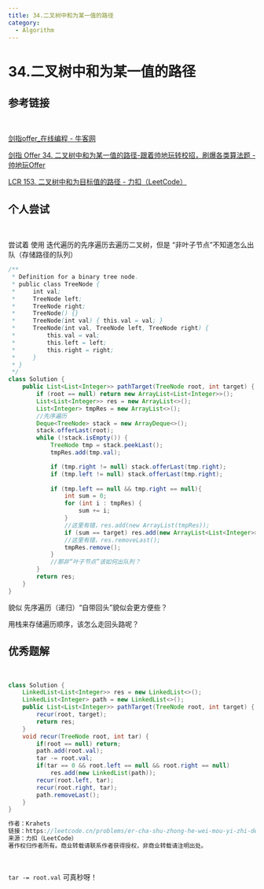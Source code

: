 ```yaml
---
title: 34.二叉树中和为某一值的路径
category:
  - Algorithm
---
```


# 34.二叉树中和为某一值的路径



## 参考链接

<br>

[剑指offer_在线编程 - 牛客网](https://www.nowcoder.com/exam/oj/ta?page=1&tpId=13&type=265)

[剑指 Offer 34. 二叉树中和为某一值的路径-跟着帅地玩转校招，刷爆各类算法题 - 帅地玩Offer](https://www.playoffer.cn/570.html)

[LCR 153. 二叉树中和为目标值的路径 - 力扣（LeetCode）](https://leetcode.cn/problems/er-cha-shu-zhong-he-wei-mou-yi-zhi-de-lu-jing-lcof/)



## 个人尝试

<br>

尝试着 使用 迭代遍历的先序遍历去遍历二叉树，但是 “非叶子节点”不知道怎么出队（存储路径的队列）

```java
/**
 * Definition for a binary tree node.
 * public class TreeNode {
 *     int val;
 *     TreeNode left;
 *     TreeNode right;
 *     TreeNode() {}
 *     TreeNode(int val) { this.val = val; }
 *     TreeNode(int val, TreeNode left, TreeNode right) {
 *         this.val = val;
 *         this.left = left;
 *         this.right = right;
 *     }
 * }
 */
class Solution {
    public List<List<Integer>> pathTarget(TreeNode root, int target) {
        if (root == null) return new ArrayList<List<Integer>>();
        List<List<Integer>> res = new ArrayList<>();
        List<Integer> tmpRes = new ArrayList<>();
        //先序遍历
        Deque<TreeNode> stack = new ArrayDeque<>();
        stack.offerLast(root);
        while (!stack.isEmpty()) {
            TreeNode tmp = stack.peekLast();
            tmpRes.add(tmp.val);

            if (tmp.right != null) stack.offerLast(tmp.right);
            if (tmp.left != null) stack.offerLast(tmp.right);
            
            if (tmp.left == null && tmp.right == null){
                int sum = 0;
                for (int i : tmpRes) {
                    sum += i;
                }
                //这里有错，res.add(new ArrayList(tmpRes));
                if (sum == target) res.add(new ArrayList<List<Integer>>(tmpRes));
                //这里有错，res.removeLast();
                tmpRes.remove();
            }
            //那非“叶子节点”该如何出队列？
        }
        return res;
    }
}
```

貌似 先序遍历（递归）“自带回头”貌似会更方便些？

用栈来存储遍历顺序，该怎么走回头路呢？



## 优秀题解

<br>

```java
class Solution {
    LinkedList<List<Integer>> res = new LinkedList<>();
    LinkedList<Integer> path = new LinkedList<>();
    public List<List<Integer>> pathTarget(TreeNode root, int target) {
        recur(root, target);
        return res;
    }
    void recur(TreeNode root, int tar) {
        if(root == null) return;
        path.add(root.val);
        tar -= root.val;
        if(tar == 0 && root.left == null && root.right == null)
            res.add(new LinkedList(path));
        recur(root.left, tar);
        recur(root.right, tar);
        path.removeLast();
    }
}

作者：Krahets
链接：https://leetcode.cn/problems/er-cha-shu-zhong-he-wei-mou-yi-zhi-de-lu-jing-lcof/solutions/154060/mian-shi-ti-34-er-cha-shu-zhong-he-wei-mou-yi-zh-5/
来源：力扣（LeetCode）
著作权归作者所有。商业转载请联系作者获得授权，非商业转载请注明出处。
```

<br>

`tar -= root.val` 可真秒呀！